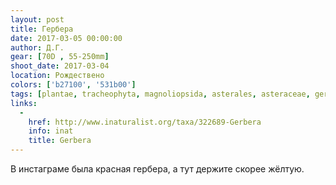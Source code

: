 ```yaml
---
layout: post
title: Гербера
date: 2017-03-05 00:00:00
author: Д.Г.
gear: [70D , 55-250mm]
shoot_date: 2017-03-04
location: Рождествено
colors: ['b27100', '531b00']
tags: [plantae, tracheophyta, magnoliopsida, asterales, asteraceae, gerbera]
links:
  -
    href: http://www.inaturalist.org/taxa/322689-Gerbera
    info: inat
    title: Gerbera
---
```


В инстаграме была красная гербера, а тут держите скорее жёлтую.

